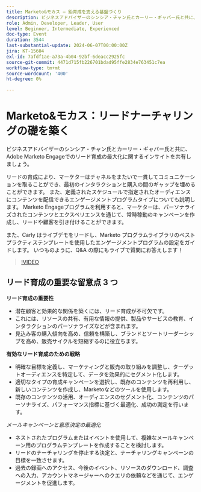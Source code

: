 ```yaml
---
title: Marketo&モカス – 鉛育成を支える基盤づくり
description: ビジネスアドバイザーのシンシア・チャン氏とカーリー・ギャバー氏と共に、Adobe Marketo Engageでのリード育成の最大化に関するインサイトを共有しましょう。 リードの育成により、マーケターはチャネルをまたいで一貫してコミュニケーションを取ることができ、最初のインタラクションと購入の間のギャップを埋めることができます。 また、定義されたスケジュールで指定されたオーディエンスにコンテンツを配信できるエンゲージメントプログラムタイプについても説明します。 Marketo Engageプログラムを利用すると、マーケターは、パーソナライズされたコンテンツとエクスペリエンスを通じて、常時稼動のキャンペーンを作成し、リードや顧客を引き付けることができます。 また、Carly はライブデモをリードし、Marketo プログラムライブラリのベストプラクティステンプレートを使用したエンゲージメントプログラムの設定をガイドします。 いつものように、Q&A の際にもライブで質問にお答えします！
role: Admin, Developer, Leader, User
level: Beginner, Intermediate, Experienced
doc-type: Event
duration: 3544
last-substantial-update: 2024-06-07T00:00:00Z
jira: KT-15604
exl-id: 7afdf1ae-a73a-4b04-92bf-6deacc2925fc
source-git-commit: 4471d715fb226701bdad95ffe2834e763451c7ea
workflow-type: tm+mt
source-wordcount: '400'
ht-degree: 0%

---
```


# Marketo&amp;モカス：リードナーチャリングの礎を築く

ビジネスアドバイザーのシンシア・チャン氏とカーリー・ギャバー氏と共に、Adobe Marketo Engageでのリード育成の最大化に関するインサイトを共有しましょう。

リードの育成により、マーケターはチャネルをまたいで一貫してコミュニケーションを取ることができ、最初のインタラクションと購入の間のギャップを埋めることができます。 また、定義されたスケジュールで指定されたオーディエンスにコンテンツを配信できるエンゲージメントプログラムタイプについても説明します。 Marketo Engageプログラムを利用すると、マーケターは、パーソナライズされたコンテンツとエクスペリエンスを通じて、常時稼動のキャンペーンを作成し、リードや顧客を引き付けることができます。

また、Carly はライブデモをリードし、Marketo プログラムライブラリのベストプラクティステンプレートを使用したエンゲージメントプログラムの設定をガイドします。 いつものように、Q&amp;A の際にもライブで質問にお答えします！

>[!VIDEO](https://video.tv.adobe.com/v/3429436/?learn=on)

## リード育成の重要な留意点 3 つ


**リード育成の重要性**

* 潜在顧客と効果的な関係を築くには、リード育成が不可欠です。
* これには、リソースの共有、有用な情報の提供、製品やサービスの教育、インタラクションのパーソナライズなどが含まれます。
* 見込み客の購入傾向を高め、信頼を構築し、ブランドとソートリーダーシップを高め、販売サイクルを短縮するのに役立ちます。

**有効なリード育成のための戦略**

* 明確な目標を定義し、マーケティングと販売の取り組みを調整し、ターゲットオーディエンスを特定して、データを効果的にセグメント化します。
* 適切なタイプの育成キャンペーンを選択し、既存のコンテンツを再利用し、新しいコンテンツを作成し、Marketoなどのツールを使用します。
* 既存のコンテンツの活用、オーディエンスのセグメント化、コンテンツのパーソナライズ、パフォーマンス指標に基づく最適化、成功の測定を行います。

*メールキャンペーンと意思決定の最適化*

* ネストされたプログラムまたはイベントを使用して、複雑なメールキャンペーン用のプログラムテンプレートを作成することを検討します。
* リードのナーチャリングを停止する決定と、ナーチャリングキャンペーンの目標を一致させます。
* 過去の録画へのアクセス、今後のイベント、リソースのダウンロード、調査への入力、アカウントマネージャーへのクエリの依頼などを通じて、エンゲージメントを促進します。
